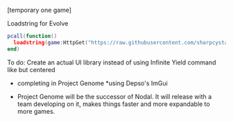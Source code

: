 [temporary one game]

Loadstring for Evolve
```lua
pcall(function()
  loadstring(game:HttpGet("https://raw.githubusercontent.com/sharpcystals-github342/TheNodalProject/main/Games/evolve.lua"))()
end)
```

To do: Create an actual UI library instead of using Infinite Yield command like but centered
- completing in Project Genome *using Depso's ImGui

- Project Genome will be the successor of Nodal. It will release with a team developing on it, makes things faster and more expandable to more games.
